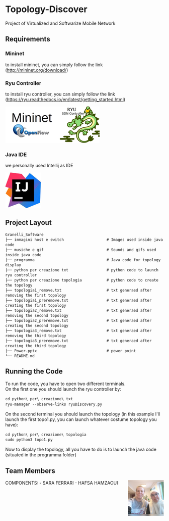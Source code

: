 # Topology-Discover
Project of Virtualized and Softwarize Mobile Network

## Requirements
### Mininet
to install mininet, you can simply follow the link
(http://mininet.org/download/)

### Ryu Controller
to install ryu controller, you can simply follow the link
(https://ryu.readthedocs.io/en/latest/getting_started.html)

<p float="left">
  <img src="photo_read/ryu_cover2.jpg" alt="ryu-opf-mn" width="300" height="116">
</p>

### Java IDE
we personally used Intellij as IDE
<p float="left">
  <img src="photo_read/download.jpeg" alt="ryu-opf-mn" width="113" height="113">
</p>

## Project Layout 
    Granelli_Software
    ├── immagini host e switch                   # Images used inside java code   
    ├── musiche e gif                            # Sounds and gifs used inside java code
    ├── programma                                # Java code for topology display 
    ├── python per creazione txt                 # python code to launch ryu controller 
    ├── python per creazione topologia           # python code to create the topology
    ├── topologia1_remove.txt                    # txt generaed after removing the first topology
    ├── topologia1_preremove.txt                 # txt generaed after creating the first topology
    ├── topologia2_remove.txt                    # txt generaed after removing the second topology
    ├── topologia2_preremove.txt                 # txt generaed after creating the second topology
    ├── topologia3_remove.txt                    # txt generaed after removing the third topology
    ├── topologia3_preremove.txt                 # txt generaed after creating the third topology
    ├── Power.pptx                               # power point 
    └── README.md 

## Running the Code
To run the code, you have to open two different terminals. <br> On the first one you should launch the ryu controller by: 
```gradle
cd python\ per\ creazione\ txt
ryu-manager --observe-links ryuDiscovery.py
```

On the second terminal you should launch the topology (in this example I'll launch the first topo1.py, you can launch whatever costume topology you have):
```gradle
cd python\ per\ creazione\ topologia
sudo python3 topo1.py
```
Now to display the topology, all you have to do is to launch the java code (situated in the programma folder)

## Team Members
<tr>
  <th>
    COMPONENTS:
      - SARA FERRARI
      - HAFSA HAMZAOUI
  </th>
  <th>
      <img align="right" src="photo_read/collaboratori.jpg" alt="ryu-opf-mn" width="113" height="113">
  </th>
</tr>
